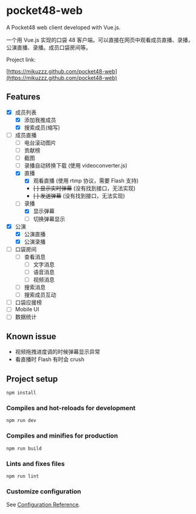 # pocket48-web

A Pocket48 web client developed with Vue.js.

一个用 Vue.js 实现的口袋 48 客户端。可以直接在网页中观看成员直播、录播，公演直播、录播。成员口袋房间等。

Project link:

[https://mikuzzz.github.com/pocket48-web](https://mikuzzz.github.com/pocket48-web)

## Features

- [x] 成员列表
  - [x] 添加我推成员
  - [x] 搜索成员(缩写)
- [ ] 成员直播
  - [ ] 电台滚动图片
  - [ ] 贡献榜
  - [ ] 截图
  - [ ] 录播自动转换下载 (使用 videoconverter.js)
  - [x] 直播
    - [x] 观看直播 (使用 rtmp 协议，需要 Flash 支持)
    - <del>[ ] 显示实时弹幕</del> (没有找到接口，无法实现)
    - <del>[ ] 发送弹幕</del> (没有找到接口，无法实现)
  - [ ] 录播
    - [x] 显示弹幕
    - [ ] 切换弹幕显示
- [x] 公演
  - [x] 公演直播
  - [x] 公演录播
- [ ] 口袋房间
  - [ ] 查看消息
    - [ ] 文字消息
    - [ ] 语音消息
    - [ ] 视频消息
  - [ ] 搜索消息
  - [ ] 搜索成员互动
- [ ] 口袋应援榜
- [ ] Mobile UI
- [ ] 数据统计

## Known issue

- 视频拖拽进度调的时候弹幕显示异常
- 看直播时 Flash 有时会 crush

## Project setup

```
npm install
```

### Compiles and hot-reloads for development

```
npm run dev
```

### Compiles and minifies for production

```
npm run build
```

### Lints and fixes files

```
npm run lint
```

### Customize configuration

See [Configuration Reference](https://cli.vuejs.org/config/).
